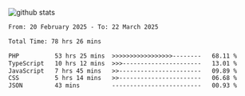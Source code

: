 
![github stats](https://github-readme-stats.vercel.app/api?username=realmahd1&show_icons=true&theme=codeSTACKr&hide_rank=true&count_private=true)

<!--START_SECTION:waka-->

```txt
From: 20 February 2025 - To: 22 March 2025

Total Time: 78 hrs 26 mins

PHP          53 hrs 25 mins  >>>>>>>>>>>>>>>>>--------   68.11 %
TypeScript   10 hrs 12 mins  >>>----------------------   13.01 %
JavaScript   7 hrs 45 mins   >>-----------------------   09.89 %
CSS          5 hrs 14 mins   >>-----------------------   06.68 %
JSON         43 mins         -------------------------   00.93 %
```

<!--END_SECTION:waka-->
